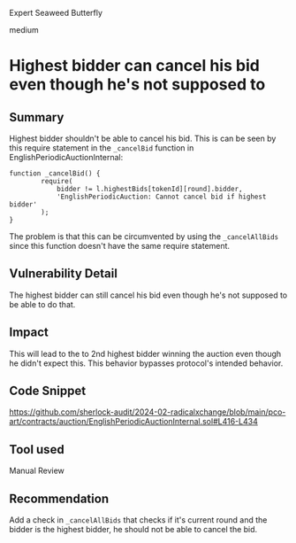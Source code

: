 Expert Seaweed Butterfly

medium

# Highest bidder can cancel his bid even though he's not supposed to

## Summary
Highest bidder shouldn't be able to cancel his bid. This is can be seen by this require statement in the `_cancelBid` function in EnglishPeriodicAuctionInternal:
```solidity
function _cancelBid() {
        require(
            bidder != l.highestBids[tokenId][round].bidder,
            'EnglishPeriodicAuction: Cannot cancel bid if highest bidder'
        );
}
```
The problem is that this can be circumvented by using the `_cancelAllBids` since this function doesn't have the same require statement. 
## Vulnerability Detail
The highest bidder can still cancel his bid even though he's not supposed to be able to do that. 
## Impact
This will lead to the to 2nd highest bidder winning the auction even though he didn't expect this. This behavior bypasses protocol's intended behavior.
## Code Snippet
https://github.com/sherlock-audit/2024-02-radicalxchange/blob/main/pco-art/contracts/auction/EnglishPeriodicAuctionInternal.sol#L416-L434
## Tool used
Manual Review

## Recommendation
Add a check in `_cancelAllBids` that checks if it's current round and the bidder is the highest bidder, he should not be able to cancel the bid.